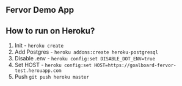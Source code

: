 Fervor Demo App
----

## How to run on Heroku?

1. Init - `heroku create`
2. Add Postgres - `heroku addons:create heroku-postgresql`
3. Disable .env - `heroku config:set DISABLE_DOT_ENV=true`
4. Set HOST - `heroku config:set HOST=https://goalboard-fervor-test.herouapp.com`
4. Push `git push heroku master`
